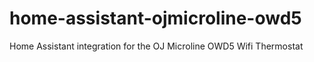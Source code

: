# home-assistant-ojmicroline-owd5
Home Assistant integration for the OJ Microline OWD5 Wifi Thermostat
